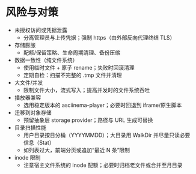 # 风险与对策

- 未授权访问或凭据泄露
  - 分离管理员与上传凭据；强制 https（由外部反向代理终结 TLS）
- 存储膨胀
  - 配额/保留策略、生命周期清理、备份压缩
- 数据一致性（纯文件系统）
  - 使用临时文件 + 原子 rename；失败时回滚清理
  - 定期自检：扫描不完整的 .tmp 文件并清理
- 大文件/并发
  - 限制文件大小，流式写入；提高并发时的文件系统吞吐
- 播放器兼容
  - 选用稳定版本的 asciinema-player；必要时回退到 iframe/原生脚本
- 迁移到对象存储
  - 预留抽象层 storage provider；路径与 URL 生成可替换
- 目录扫描性能
  - 用户目录按日分桶（YYYYMMDD）；大目录用 WalkDir 并尽量只读必要信息（Stat）
  - 如列表过大，前端分页或追加“最近 N 条”限制
- inode 限制
  - 注意宿主文件系统的 inode 配额；必要时归档老文件或合并至月目录
